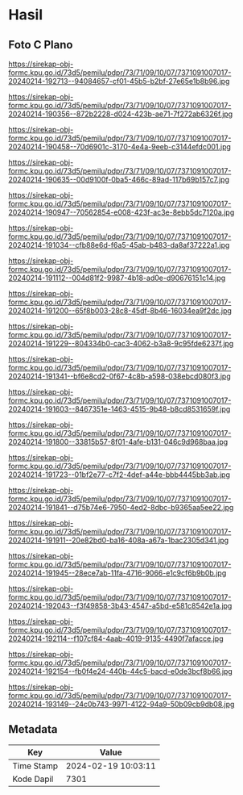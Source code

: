 # Hasil

## Foto C Plano

https://sirekap-obj-formc.kpu.go.id/73d5/pemilu/pdpr/73/71/09/10/07/7371091007017-20240214-192713--94084657-cf01-45b5-b2bf-27e65e1b8b96.jpg

https://sirekap-obj-formc.kpu.go.id/73d5/pemilu/pdpr/73/71/09/10/07/7371091007017-20240214-190356--872b2228-d024-423b-ae71-7f272ab6326f.jpg

https://sirekap-obj-formc.kpu.go.id/73d5/pemilu/pdpr/73/71/09/10/07/7371091007017-20240214-190458--70d6901c-3170-4e4a-9eeb-c3144efdc001.jpg

https://sirekap-obj-formc.kpu.go.id/73d5/pemilu/pdpr/73/71/09/10/07/7371091007017-20240214-190635--00d9100f-0ba5-466c-89ad-117b69b157c7.jpg

https://sirekap-obj-formc.kpu.go.id/73d5/pemilu/pdpr/73/71/09/10/07/7371091007017-20240214-190947--70562854-e008-423f-ac3e-8ebb5dc7120a.jpg

https://sirekap-obj-formc.kpu.go.id/73d5/pemilu/pdpr/73/71/09/10/07/7371091007017-20240214-191034--cfb88e6d-f6a5-45ab-b483-da8af37222a1.jpg

https://sirekap-obj-formc.kpu.go.id/73d5/pemilu/pdpr/73/71/09/10/07/7371091007017-20240214-191112--004d81f2-9987-4b18-ad0e-d90676151c14.jpg

https://sirekap-obj-formc.kpu.go.id/73d5/pemilu/pdpr/73/71/09/10/07/7371091007017-20240214-191200--65f8b003-28c8-45df-8b46-16034ea9f2dc.jpg

https://sirekap-obj-formc.kpu.go.id/73d5/pemilu/pdpr/73/71/09/10/07/7371091007017-20240214-191229--804334b0-cac3-4062-b3a8-9c95fde6237f.jpg

https://sirekap-obj-formc.kpu.go.id/73d5/pemilu/pdpr/73/71/09/10/07/7371091007017-20240214-191341--bf6e8cd2-0f67-4c8b-a598-038ebcd080f3.jpg

https://sirekap-obj-formc.kpu.go.id/73d5/pemilu/pdpr/73/71/09/10/07/7371091007017-20240214-191603--8467351e-1463-4515-9b48-b8cd8531659f.jpg

https://sirekap-obj-formc.kpu.go.id/73d5/pemilu/pdpr/73/71/09/10/07/7371091007017-20240214-191800--33815b57-8f01-4afe-b131-046c9d968baa.jpg

https://sirekap-obj-formc.kpu.go.id/73d5/pemilu/pdpr/73/71/09/10/07/7371091007017-20240214-191723--01bf2e77-c7f2-4def-a44e-bbb4445bb3ab.jpg

https://sirekap-obj-formc.kpu.go.id/73d5/pemilu/pdpr/73/71/09/10/07/7371091007017-20240214-191841--d75b74e6-7950-4ed2-8dbc-b9365aa5ee22.jpg

https://sirekap-obj-formc.kpu.go.id/73d5/pemilu/pdpr/73/71/09/10/07/7371091007017-20240214-191911--20e82bd0-ba16-408a-a67a-1bac2305d341.jpg

https://sirekap-obj-formc.kpu.go.id/73d5/pemilu/pdpr/73/71/09/10/07/7371091007017-20240214-191945--28ece7ab-11fa-4716-9066-e1c9cf6b9b0b.jpg

https://sirekap-obj-formc.kpu.go.id/73d5/pemilu/pdpr/73/71/09/10/07/7371091007017-20240214-192043--f3f49858-3b43-4547-a5bd-e581c8542e1a.jpg

https://sirekap-obj-formc.kpu.go.id/73d5/pemilu/pdpr/73/71/09/10/07/7371091007017-20240214-192114--f107cf84-4aab-4019-9135-4490f7afacce.jpg

https://sirekap-obj-formc.kpu.go.id/73d5/pemilu/pdpr/73/71/09/10/07/7371091007017-20240214-192154--fb0f4e24-440b-44c5-bacd-e0de3bcf8b66.jpg

https://sirekap-obj-formc.kpu.go.id/73d5/pemilu/pdpr/73/71/09/10/07/7371091007017-20240214-193149--24c0b743-9971-4122-94a9-50b09cb9db08.jpg


## Metadata

| Key        | Value               |
| ---------- | ------------------- |
| Time Stamp | 2024-02-19 10:03:11 |
| Kode Dapil | 7301                |



